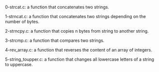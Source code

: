 0-strcat.c: a function that concatenates two strings.

1-strncat.c: a function that concatenates two strings depending on the number of bytes.

2-strncpy.c: a function that copies n bytes from string to another string.

3-strcmp.c: a function that compares two strings.

4-rev_array.c: a function that reverses the content of an array of integers.

5-string_toupper.c: a function that changes all lowercase letters of a string to uppercase.
